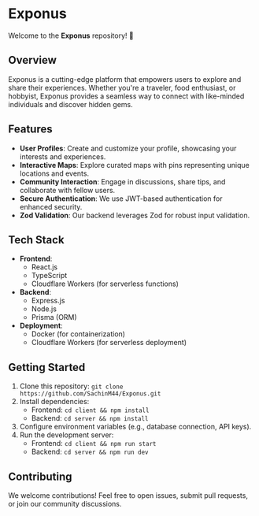 
# Exponus

Welcome to the **Exponus** repository! 🚀

## Overview

Exponus is a cutting-edge platform that empowers users to explore and share their experiences. Whether you're a traveler, food enthusiast, or hobbyist, Exponus provides a seamless way to connect with like-minded individuals and discover hidden gems.

## Features

- **User Profiles**: Create and customize your profile, showcasing your interests and experiences.
- **Interactive Maps**: Explore curated maps with pins representing unique locations and events.
- **Community Interaction**: Engage in discussions, share tips, and collaborate with fellow users.
- **Secure Authentication**: We use JWT-based authentication for enhanced security.
- **Zod Validation**: Our backend leverages Zod for robust input validation.

## Tech Stack

- **Frontend**:
  - React.js
  - TypeScript
  - Cloudflare Workers (for serverless functions)
- **Backend**:
  - Express.js
  - Node.js
  - Prisma (ORM)
- **Deployment**:
  - Docker (for containerization)
  - Cloudflare Workers (for serverless deployment)

## Getting Started

1. Clone this repository: `git clone https://github.com/SachinM44/Exponus.git`
2. Install dependencies:
   - Frontend: `cd client && npm install`
   - Backend: `cd server && npm install`
3. Configure environment variables (e.g., database connection, API keys).
4. Run the development server:
   - Frontend: `cd client && npm run start`
   - Backend: `cd server && npm run dev`

## Contributing

We welcome contributions! Feel free to open issues, submit pull requests, or join our community discussions.

